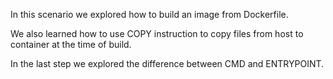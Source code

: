 In this scenario we explored how to build an image from Dockerfile.

We also learned how to use COPY instruction to copy files from host to container at the time of build.

In the last step we explored the difference between CMD and ENTRYPOINT.